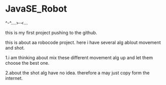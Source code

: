 # JavaSE_Robot

^-^....>-<...

this is my first project pushing to the github.

this is about aa robocode project.	here i have several alg ablout movement and shot.

1.i am thinking about mix these different movement alg up and let them choose the best one.

2.about the shot alg have no idea. therefore a may just copy form the internet. 
